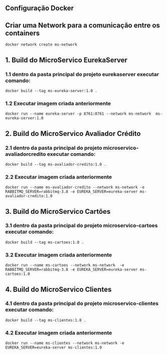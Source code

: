 

## Configuração Docker


## Criar uma Network para a comunicação entre os containers

```
docker network create ms-network
```

## 1. Build do MicroServico EurekaServer

### 1.1 dentro da pasta principal do projeto eurekaserver executar comando:

```
docker build --tag ms-eureka-server:1.0 .
```

### 1.2 Executar imagem criada anteriormente

```
docker run --name eureka-server -p 8761:8761 --network ms-network  ms-eureka-server:1.0
```






## 2. Build do MicroServico Avaliador Crédito

### 2.1 dentro da pasta principal do projeto microservico-avaliadorcredito executar comando:

```
docker build --tag ms-avaliador-credito:1.0 .
```

### 2.2 Executar imagem criada anteriormente

```
docker run --name ms-avaliador-credito --network ms-network -e RABBITMQ_SERVER=rabbitmq-3.8 -e EUREKA_SERVER=eureka-server ms-avaliador-credito:1.0
```





## 3. Build do MicroServico Cartões

### 3.1 dentro da pasta principal do projeto microservico-cartoes executar comando:

```
docker build --tag ms-cartoes:1.0 .
```

### 3.2 Executar imagem criada anteriormente

```
docker run --name ms-cartoes --network ms-network  -e RABBITMQ_SERVER=rabbitmq-3.8 -e EUREKA_SERVER=eureka-server ms-cartoes:1.0 
```



## 4. Build do MicroServico Clientes

### 4.1 dentro da pasta principal do projeto microservico-clientes executar comando:

```
docker build --tag ms-clientes:1.0 .
```

### 4.2 Executar imagem criada anteriormente

```
docker run --name ms-clientes --network ms-network -e EUREKA_SERVER=eureka-server ms-clientes:1.0 
```
